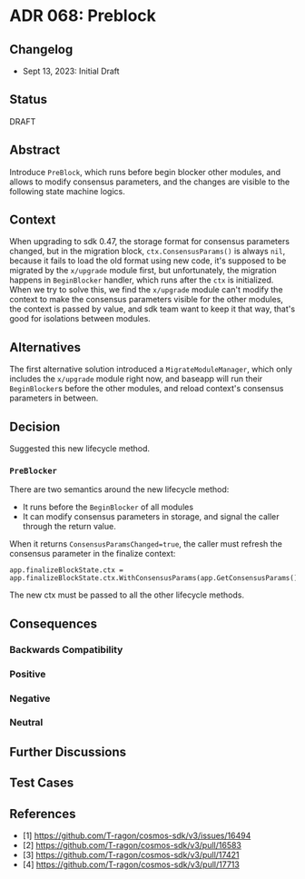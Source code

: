# ADR 068: Preblock

## Changelog

* Sept 13, 2023: Initial Draft

## Status

DRAFT

## Abstract

Introduce `PreBlock`, which runs before begin blocker other modules, and allows to modify consensus parameters, and the changes are visible to the following state machine logics.

## Context

When upgrading to sdk 0.47, the storage format for consensus parameters changed, but in the migration block, `ctx.ConsensusParams()` is always `nil`, because it fails to load the old format using new code, it's supposed to be migrated by the `x/upgrade` module first, but unfortunately, the migration happens in `BeginBlocker` handler, which runs after the `ctx` is initialized.
When we try to solve this, we find the `x/upgrade` module can't modify the context to make the consensus parameters visible for the other modules, the context is passed by value, and sdk team want to keep it that way, that's good for isolations between modules.

## Alternatives

The first alternative solution introduced a `MigrateModuleManager`, which only includes the `x/upgrade` module right now, and baseapp will run their `BeginBlocker`s before the other modules, and reload context's consensus parameters in between.

## Decision

Suggested this new lifecycle method.

### `PreBlocker`

There are two semantics around the new lifecycle method:

- It runs before the `BeginBlocker` of all modules
- It can modify consensus parameters in storage, and signal the caller through the return value.

When it returns `ConsensusParamsChanged=true`, the caller must refresh the consensus parameter in the finalize context:
```
app.finalizeBlockState.ctx = app.finalizeBlockState.ctx.WithConsensusParams(app.GetConsensusParams())
```

The new ctx must be passed to all the other lifecycle methods.


## Consequences

### Backwards Compatibility

### Positive

### Negative

### Neutral

## Further Discussions

## Test Cases

## References
* [1] https://github.com/T-ragon/cosmos-sdk/v3/issues/16494
* [2] https://github.com/T-ragon/cosmos-sdk/v3/pull/16583
* [3] https://github.com/T-ragon/cosmos-sdk/v3/pull/17421
* [4] https://github.com/T-ragon/cosmos-sdk/v3/pull/17713
